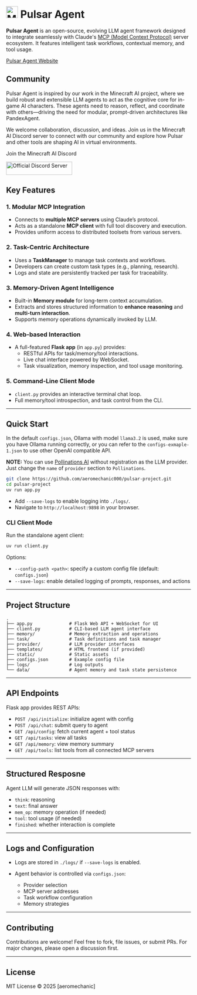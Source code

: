 
# <img src="https://s2.loli.net/2025/07/27/jUGXP8YpAF3yksd.png" alt="Minecraft AI" width="32" height="32"> Pulsar Agent

**Pulsar Agent** is an open-source, evolving LLM agent framework designed to integrate seamlessly with Claude's [MCP (Model Context Protocol)](https://modelcontextprotocol.io/) server ecosystem. It features intelligent task workflows, contextual memory, and tool usage.

<i class="fa fa-home" aria-hidden="true"></i> [Pulsar Agent Website](https://pulsar-agent.cc)

## Community

Pulsar Agent is inspired by our work in the Minecraft AI project, where we build robust and extensible LLM agents to act as the cognitive core for in-game AI characters. These agents need to reason, reflect, and coordinate with others—driving the need for modular, prompt-driven architectures like PandexAgent.

We welcome collaboration, discussion, and ideas. Join us in the Minecraft AI Discord server to connect with our community and explore how Pulsar and other tools are shaping AI in virtual environments.

<i class="fa fa-comments" aria-hidden="true"></i> Join the Minecraft AI Discord

<a href="https://discord.gg/RKjspnTBmb" target="_blank"><img src="https://s2.loli.net/2025/04/18/CEjdFuZYA4pKsQD.png" alt="Official Discord Server" width="180" height="36"></a>


## Key Features

### 1. **Modular MCP Integration**
- Connects to **multiple MCP servers** using Claude’s protocol.
- Acts as a standalone **MCP client** with full tool discovery and execution.
- Provides uniform access to distributed toolsets from various servers.

### 2. **Task-Centric Architecture**
- Uses a **TaskManager** to manage task contexts and workflows.
- Developers can create custom task types (e.g., planning, research).
- Logs and state are persistently tracked per task for traceability.

### 3. **Memory-Driven Agent Intelligence**
- Built-in **Memory module** for long-term context accumulation.
- Extracts and stores structured information to **enhance reasoning** and **multi-turn interaction**.
- Supports memory operations dynamically invoked by LLM.

### 4. **Web-based Interaction**
- A full-featured **Flask app** (in `app.py`) provides:
  - RESTful APIs for task/memory/tool interactions.
  - Live chat interface powered by WebSocket.
  - Task visualization, memory inspection, and tool usage monitoring.

### 5. **Command-Line Client Mode**
- `client.py` provides an interactive terminal chat loop.
- Full memory/tool introspection, and task control from the CLI.

---

## Quick Start

In the default `configs.json`, Ollama with model `llama3.2` is used, make sure you have Ollama running correctly, or you can refer to the `configs-exmaple-1.json` to use other OpenAI compatible API. 

**NOTE:** You can use [Pollinations AI](https://pollinations.ai/) without registration as the LLM provider. Just change the `name` of `provider` section to `Pollinations`. 

```bash
git clone https://github.com/aeromechanic000/pulsar-project.git
cd pulsar-project
uv run app.py
```

* Add `--save-logs` to enable logging into `./logs/`.
* Navigate to `http://localhost:9898` in your browser.

###  CLI Client Mode

Run the standalone agent client:

```bash
uv run client.py
```

Options:

* `--config-path <path>`: specify a custom config file (default: `configs.json`)
* `--save-logs`: enable detailed logging of prompts, responses, and actions

---

## Project Structure

```text
.
├── app.py              # Flask Web API + WebSocket for UI
├── client.py           # CLI-based LLM agent interface
├── memory/             # Memory extraction and operations
├── task/               # Task definitions and task manager
├── provider/           # LLM provider interfaces
├── templates/          # HTML frontend (if provided)
├── static/             # Static assets
├── configs.json        # Example config file
├── logs/               # Log outputs
└── data/               # Agent memory and task state persistence
```

---

## API Endpoints

Flask app provides REST APIs:

* `POST /api/initialize`: initialize agent with config
* `POST /api/chat`: submit query to agent
* `GET /api/config`: fetch current agent + tool status
* `GET /api/tasks`: view all tasks
* `GET /api/memory`: view memory summary
* `GET /api/tools`: list tools from all connected MCP servers

---

## Structured Resposne

Agent LLM will generate JSON responses with:

* `think`: reasoning
* `text`: final answer
* `mem_op`: memory operation (if needed)
* `tool`: tool usage (if needed)
* `finished`: whether interaction is complete

---

## Logs and Configuration

* Logs are stored in `./logs/` if `--save-logs` is enabled.
* Agent behavior is controlled via `configs.json`:

  * Provider selection
  * MCP server addresses
  * Task workflow configuration
  * Memory strategies

---

## Contributing

Contributions are welcome! Feel free to fork, file issues, or submit PRs. For major changes, please open a discussion first.

---

## License

MIT License © 2025 \[aeromechanic]

